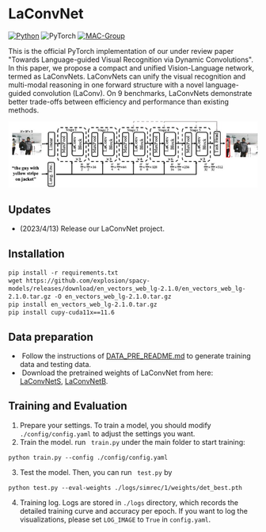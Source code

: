 # LaConvNet

[![Python](https://img.shields.io/badge/python-blue.svg)](https://www.python.org/)
![PyTorch](https://img.shields.io/badge/pytorch-%237732a8)
[![MAC-Group](https://img.shields.io/badge/mac-group-orange.svg)](https://mac.xmu.edu.cn/)

This is the official PyTorch implementation  of our under review paper "Towards Language-guided Visual Recognition via
Dynamic Convolutions". In this paper, we propose a compact and unified Vision-Language network, termed as LaConvNets. LaConvNets can unify
the visual recognition and multi-modal reasoning in one forward structure with a novel language-guided convolution (LaConv). On 9 benchmarks, LaConvNets demonstrate better trade-offs between efficiency and performance than existing methods.

 

<p align="center">
	<img src="./misc/LaConvNet.jpg" width="700">
</p>


## Updates
- (2023/4/13) Release our LaConvNet project.
## Installation
```
pip install -r requirements.txt
wget https://github.com/explosion/spacy-models/releases/download/en_vectors_web_lg-2.1.0/en_vectors_web_lg-2.1.0.tar.gz -O en_vectors_web_lg-2.1.0.tar.gz
pip install en_vectors_web_lg-2.1.0.tar.gz
pip install cupy-cuda11x==11.6
```
## Data preparation

-  Follow the instructions of  [DATA_PRE_README.md](https://github.com/luogen1996/SimREC/blob/main/DATA_PRE_README.md) to generate training data and testing data.
-  Download the pretrained weights of LaConvNet from here: [LaConvNetS](https://drive.google.com/file/d/1hTuAqJmTLqro01z2ZOGpm3iFO-CxaKB6/view?usp=share_link), [LaConvNetB](https://drive.google.com/file/d/1OL0bUdnGhobSqmqqxJpPfl27-30ZI3wU/view?usp=share_link).   

## Training and Evaluation 

1. Prepare your settings. To train a model, you should  modify ``./config/config.yaml``  to adjust the settings  you want. 
2. Train the model. run ` train.py`  under the main folder to start training:
```
python train.py --config ./config/config.yaml
```
3. Test the model.   Then, you can run ` test.py`  by
```
python test.py --eval-weights ./logs/simrec/1/weights/det_best.pth
```
4. Training log.  Logs are stored in ``./logs`` directory, which records the detailed training curve and accuracy per epoch. If you want to log the visualizations, please  set  ``LOG_IMAGE`` to ``True`` in ``config.yaml``.   
